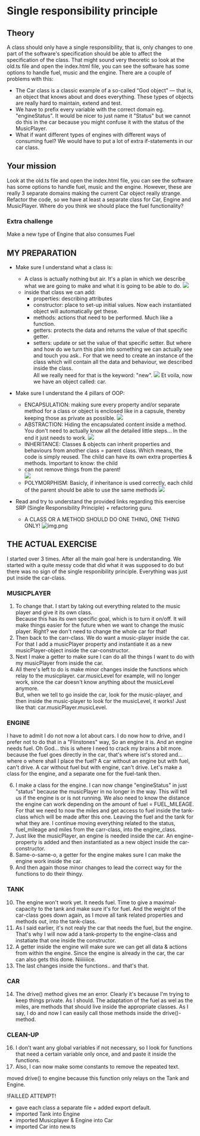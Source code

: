 # Single responsibility principle

## Theory
A class should only have a single responsibility, that is, only 
changes to one part of the software's specification 
should be able to affect the specification of the class.
That might sound very theoretic so look at the old.ts file and 
open the index.html file, 
you can see the software has some options to handle fuel, music 
and the engine. There are a couple of problems with this:

- The Car class is a classic example of a so-called “God object” — that is, an object that 
knows about and does everything. These types of objects are really hard to maintain, extend and test.
- We have to prefix every variable with the correct domain eg. "engineStatus". 
It would be nicer to just name it "Status" but we cannot do this in the car because you might 
confuse it with the status of the MusicPlayer.
- What if want different types of engines with different ways of consuming fuel? We would have to put a 
lot of extra if-statements in our car class.

## Your mission
Look at the old.ts file and open the index.html file, you can see the software has some options 
to handle fuel, music and the engine. However, these are really 3 separate domains making the 
current Car object really strange.
Refactor the code, so we have at least a separate class for Car, Engine and MusicPlayer. 
Where do you think we should place the fuel functionality?

### Extra challenge
Make a new type of Engine that also consumes Fuel

## MY PREPARATION
- Make sure I understand what a class is:

  * A class is actually nothing but air.  It's a plan in which we describe what we are going to make and what it is 
  going to be able to do.
  ![](img/class.png)
  * inside that class we can add:
    - properties: describing attributes
    - constructor: place to set-up initial values.  Now each instantiated object will automatically get these.
    - methods: actions that need to be performed.  Much like a function.
    - getters: protects the data and returns the value of that specific getter.
    - setters: update or set the value of that specific setter.
  But where and how do we turn this plan into something we can actually see and touch you ask..
  For that we need to create an instance of the class which will contain all the data and behaviour, we described inside the class.  
  All we really need for that is the keyword: "new".
 ![](../../../../Desktop/instantiate.png)  Et voila, now we have an object called: car.
   
- Make sure I understand the 4 pillars of OOP: 

  * ENCAPSULATION: making sure every property and/or separate method for a class or object is enclosed 
  like in a capsule, thereby keeping those as private as possible.
  ![](img/encapsulation.png)
  * ABSTRACTION: Hiding the encapsulated content inside a method.  You don't need to actually know all the detailed 
  little steps... In the end it just needs to work. 
  ![](img/abstraction.png)
  * INHERITANCE: Classes & objects can inherit properties and behaviours from another class = parent class.  Which 
  means, the code is simply reused.  The child can have its own extra properties & methods.  Important to know: the child 
  * can not remove things from the parent!  
  ![](img/inheritance.png)
  * POLYMORPHISM: Basicly, if inheritance is used correctly, each child of the parent should be able to use the same methods 
  ![](img/polymorphism.png)

- Read and try to understand the provided links regarding this exercise SRP (Single Responsibility Principle) + 
refactoring guru.
  * A CLASS OR A METHOD SHOULD DO ONE THING, ONE THING ONLY!
![img.png](img.png)

## THE ACTUAL EXERCISE
I started over 3 times.  After all the main goal here is understanding.
We started with a quite messy code that did what it was supposed to do but there was no sign of the single 
responibility principle.  Everything was just put inside the car-class.  

### MUSICPLAYER
1. To change that.  I start by taking out everything related to the music player and give it its own class.  
Because this has its own specific goal, which is to turn it on/off.  It will make things easier for the future when 
we want to change the music player. Right? we don't need to change the whole car for that!
2. Then back to the carr-class.  We do want a music-player inside the car.  For that I add a musicPlayer property 
and instantiate it as a new musicPlayer-object inside the car-constructor.
3. Next I make a getter to make sure I can do all the things I want to do with my musicPlayer from inside the car.
4. All there's left to do is make minor changes inside the functions which relay to the musicplayer.  car.musicLevel 
for example, will no longer work, since the car doesn't know anything about the musicLevel anymore.  
But, when we tell to go inside the car, look for the music-player, and then inside the music-player to look for the 
musicLevel, it works!  Just like that: car.musicPlayer.musicLevel.

### ENGINE
I have to admit I do not now a lot about cars.  I do now how to drive, and I prefer not to do that in a "Flinstones" 
way, So an engine it is.  And an engine needs fuel.  Oh God... this is where I need to crack my brains a bit more.
because the fuel goes directly in the car, that's where ist's stored and... where o where shall I place 
the fuel?  A car without an engine but with fuel, can't drive.  A car without fuel but with engine, can't drive.  Let's make a class for the engine, and a separate one for the fuel-tank then.

6. I make a class for the engine.  I can now change "engineStatus" in just "status" because the musicPlayer in no 
longer in the way.  This will tell us if the engine is or is not running.  We also need to know the distance the engine 
can work depending on the amount of fuel = FUEL_MILEAGE.  For that we need to now the miles and get access to fuel 
inside the tank-class which will be made after this one. Leaving the fuel and the tank for what they are.  I continue
moving everything related to the status, fuel_mileage and miles from the carr-class, into the engine_class.
7. Just like the musicPlayer, an engine is needed inside the car.  An engine-property is added and then instantiated 
as a new object inside the car-constructor.
8. Same-o-same-o, a getter for the engine makes sure I can make the engine work inside the car.
9. And then again those minor changes to lead the correct way for the functions to do their thingy.

### TANK
10. The engine won't work yet. It needs fuel.  Time to give a maximal-capacity to the tank and make sure it's for 
fuel. And the weight of the car-class goes down again, as I move all tank related properties and methods out, into the
tank-class.
11. As I said earlier, it's not realy the car that needs the fuel, but the engine.  That's why I will now add a 
tank-property to the engine-class and instatiate that one inside the constructor.
12. A getter inside the engine will make sure we can get all data & actions from within the engine.  Since the 
engine is already in the car, the car can also gets this done.  Niiiiiiice.
13. The last changes inside the functions.. and that's that.

### CAR
14. The drive() method gives me an error.  Clearly it's because I'm trying to keep things private.  As I should.
The adaptation of the fuel as wel as the miles, are methods that should live inside the appropriate classes.
As I say, I do and now I can easily call those methods inside the drive()-method.

### CLEAN-UP
16. I don't want any global variables if not necessary, so I look for functions that need a certain variable only
once, and and paste it inside the functions.
17. Also, I can now make some constants to remove the repeated text.

moved drive() to engine because this function only relays on the Tank and Engine.

!FAILLED ATTEMPT!
- gave each class a separate file + added export default.
- imported Tank into Engine
- imported Musicplayer & Engine into Car
- imported Car into new.ts




















